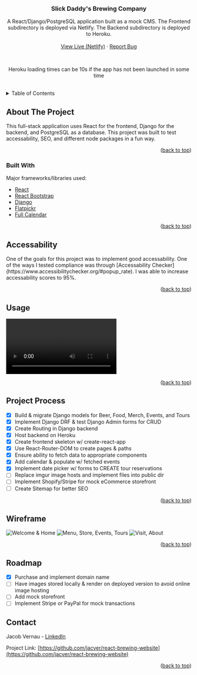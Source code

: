<div id="top"></div>

<!-- PROJECT LOGO -->
<br />
<div align="center">
  <a href="https://github.com/jacver/react-brewing-website"></a>

  <h3 align="center">Slick Daddy's Brewing Company</h3>

  <p align="center">
    A React/Django/PostgreSQL application built as a mock CMS. The Frontend subdirectory is deployed via Netlify. The Backend subdirectory is deployed to Heroku.
    <br />
    <br />
    <a href="https://slickdaddysbrewing.com/">View Live (Netlify)</a>
    ·
    <a href="https://github.com/jacver/react-brewing-website/issues">Report Bug</a>
  </p>
    <br />
    <p>Heroku loading times can be 10s if the app has not been launched in some time</p>
    <br />
</div>

<!-- TABLE OF CONTENTS -->
<details>
  <summary>Table of Contents</summary>
  <ol>
    <li>
      <a href="#about-the-project">About The Project</a>
      <ul>
        <li><a href="#built-with">Built With</a></li>
      </ul>
    </li>
    <li><a href="#accessability">Accessability</a></li>
    <li><a href="#usage">Usage</a></li>
    <li><a href="#project-process">Project Process</a></li>
    <li><a href="#wireframe">Wireframe</a></li>
    <li><a href="#roadmap">Roadmap</a></li>
    <li><a href="#contact">Contact</a></li>
  </ol>
</details>

<!-- ABOUT THE PROJECT -->

## About The Project

This full-stack application uses React for the frontend, Django for the backend, and PostgreSQL as a database. This project was built to test accessability, SEO, and different node packages in a fun way.

<p align="right">(<a href="#top">back to top</a>)</p>

### Built With

Major frameworks/libraries used:

- [React](https://reactjs.org/)
- [React Bootstrap](https://react-bootstrap.github.io/)
- [Django](https://docs.djangoproject.com/en/4.0/)
- [Flatpickr](https://flatpickr.js.org/)
- [Full Calendar](https://fullcalendar.io/docs#toc)

<p align="right">(<a href="#top">back to top</a>)</p>

<!-- ACCESSABILITY -->

## Accessability

<p>One of the goals for this project was to implement good accessability. One of the ways I tested compliance was through [Accessability Checker](https://www.accessibilitychecker.org/#popup_rate). I was able to increase accessability scores to 95%. </p>

<p align="right">(<a href="#top">back to top</a>)</p>

<!-- USAGE -->

## Usage

![Production](https://i.imgur.com/Zuu832X.mp4)

<p align="right">(<a href="#top">back to top</a>)</p>

<!-- PROCESS -->

## Project Process

- [x] Build & migrate Django models for Beer, Food, Merch, Events, and Tours
- [x] Implement Django DRF & test Django Admin forms for CRUD
- [x] Create Routing in Django backend
- [x] Host backend on Heroku
- [x] Create frontend skeleton w/ create-react-app
- [x] Use React-Router-DOM to create pages & paths
- [x] Ensure ability to fetch data to appropriate components
- [x] Add calendar & populate w/ fetched events
- [x] Implement date picker w/ forms to CREATE tour reservations
- [ ] Replace imgur image hosts and implement files into public dir
- [ ] Implement Shopify/Stripe for mock eCommerce storefront
- [ ] Create Sitemap for better SEO

<p align="right">(<a href="#top">back to top</a>)</p>

<!-- WIREFRAME -->

## Wireframe

![Welcome & Home](https://i.imgur.com/BsWWAfC.png)
![Menu, Store, Events, Tours](https://i.imgur.com/yuqvDI0.png)
![Visit, About](https://i.imgur.com/RHfWUqS.png)

<p align="right">(<a href="#top">back to top</a>)</p>

<!-- ROADMAP -->

## Roadmap

- [x] Purchase and implement domain name
- [ ] Have images stored locally & render on deployed version to avoid online image hosting
- [ ] Add mock storefront
- [ ] Implement Stripe or PayPal for mock transactions

<!-- CONTACT -->

## Contact

Jacob Vernau - [LinkedIn](https://www.linkedin.com/in/jacobvernau/)

Project Link: [https://github.com/jacver/react-brewing-website](https://github.com/jacver/react-brewing-website)

<p align="right">(<a href="#top">back to top</a>)</p>
